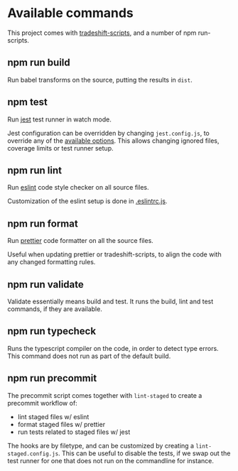 # Available commands

This project comes with [tradeshift-scripts](https://github.com/Tradeshift/tradeshift-scripts),
and a number of npm run-scripts.

## npm run build

Run babel transforms on the source, putting the results in `dist`.

## npm test

Run [jest](https://jestjs.io) test runner in watch mode.

Jest configuration can be overridden by changing `jest.config.js`, to override
any of the [available options](https://jestjs.io/docs/en/configuration#options).
This allows changing ignored files, coverage limits or test runner setup.

## npm run lint

Run [eslint](https://eslint.org/) code style checker on all source files.

Customization of the eslint setup is done in [.eslintrc.js](.eslintrc.js).

## npm run format

Run [prettier](https://prettier.io/) code formatter on all the source files.

Useful when updating prettier or tradeshift-scripts, to align the code with any
changed formatting rules.

## npm run validate

Validate essentially means build and test. It runs the build, lint and test
commands, if they are available.

## npm run typecheck

Runs the typescript compiler on the code, in order to detect type errors.
This command does not run as part of the default build.

## npm run precommit

The precommit script comes together with `lint-staged` to create a precommit workflow of:

- lint staged files w/ eslint
- format staged files w/ prettier
- run tests related to staged files w/ jest

The hooks are by filetype, and can be customized by creating a `lint-staged.config.js`.
This can be useful to disable the tests, if we swap out the test runner for one
that does not run on the commandline for instance.
